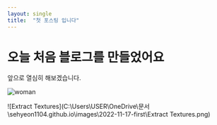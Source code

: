 ```yaml
---
layout: single
title:  "첫 포스팅 입니다"
---
```


# 오늘 처음 블로그를 만들었어요

앞으로 열심히 해보겠습니다.

![woman](C:\Users\USER\OneDrive\문서\sehyeon1104.github.io\images\2022-11-17-first\woman.png)

![Extract Textures](C:\Users\USER\OneDrive\문서\sehyeon1104.github.io\images\2022-11-17-first\Extract Textures.png)

